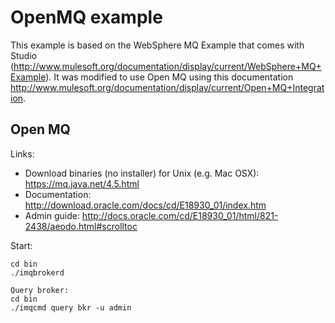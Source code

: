 OpenMQ example
====

This example is based on the WebSphere MQ Example that comes with Studio (http://www.mulesoft.org/documentation/display/current/WebSphere+MQ+Example).
It was modified to use Open MQ using this documentation http://www.mulesoft.org/documentation/display/current/Open+MQ+Integration.


Open MQ
----

Links:

*  Download binaries (no installer) for Unix (e.g. Mac OSX): https://mq.java.net/4.5.html
*  Documentation: http://download.oracle.com/docs/cd/E18930_01/index.htm
*  Admin guide: http://docs.oracle.com/cd/E18930_01/html/821-2438/aeodo.html#scrolltoc


Start:
```
cd bin
./imqbrokerd
```

```
Query broker:
cd bin
./imqcmd query bkr -u admin
```
